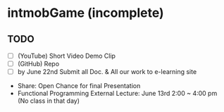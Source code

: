 ﻿# intmobGame (incomplete)

## TODO
- [ ] (YouTube) Short Video Demo Clip
- [ ] (GitHub) Repo
- [ ] by June 22nd Submit all Doc. & All our work to e-learning site

- Share: Open Chance for final Presentation
- Functional Programming External Lecture: June 13rd 2:00 ~ 4:00 pm (No class in that day)
